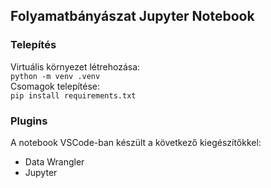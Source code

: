## Folyamatbányászat Jupyter Notebook

### Telepítés

Virtuális környezet létrehozása:\
`python -m venv .venv`\
Csomagok telepítése:\
`pip install requirements.txt`

### Plugins

A notebook VSCode-ban készült a következő kiegészítőkkel:

-   Data Wrangler
-   Jupyter
